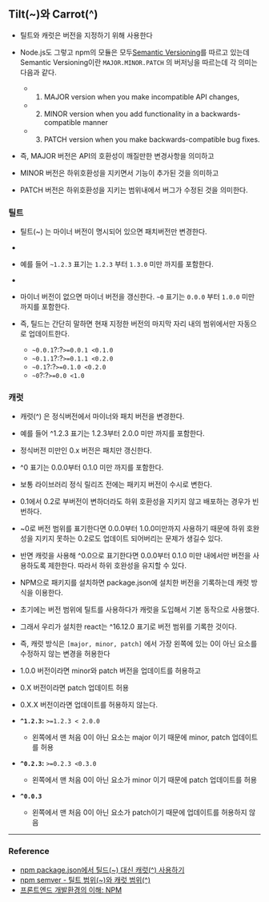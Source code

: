 ## Tilt(~)와 Carrot(^)

- 틸트와 캐럿은 버전을 지정하기 위해 사용한다

- Node.js도 그렇고 npm의 모듈은 모두[Semantic Versioning](http://semver.org/)를 따르고 있는데 Semantic Versioning이란 `MAJOR.MINOR.PATCH` 의 버저닝을 따르는데 각 의미는 다음과 같다. 

  - 1. MAJOR version when you make incompatible API changes, 
  
  - 2. MINOR version when you add functionality in a backwards-compatible manner
  
  - 3. PATCH version when you make backwards-compatible bug fixes.
  
- 즉, MAJOR 버전은 API의 호환성이 깨질만한 변경사항을 의미하고

- MINOR 버전은 하위호환성을 지키면서 기능이 추가된 것을 의미하고

- PATCH 버전은 하위호환성을 지키는 범위내에서 버그가 수정된 것을 의미한다.

### 틸트
- 틸트(~) 는 마이너 버전이 명시되어 있으면 패치버전만 변경한다. 
- 
- 예를 들어 `~1.2.3` 표기는 `1.2.3` 부터 `1.3.0` 미만 까지를 포함한다. 
- 
- 마이너 버전이 없으면 마이너 버전을 갱신한다. `~0` 표기는 `0.0.0` 부터 `1.0.0` 미만 까지를 포함한다.

- 즉, 틸드는 간단히 말하면 현재 지정한 버전의 마지막 자리 내의 범위에서만 자동으로 업데이트한다.

  - `~0.0.1`?:?`>=0.0.1 <0.1.0`
  - `~0.1.1`?:?`>=0.1.1 <0.2.0`
  - `~0.1`?:?`>=0.1.0 <0.2.0`
  - `~0`?:?`>=0.0 <1.0`

### 캐럿
  
- 캐럿(^) 은 정식버전에서 마이너와 패치 버전을 변경한다.
 
- 예를 들어 ^1.2.3 표기는 1.2.3부터 2.0.0 미만 까지를 포함한다. 

- 정식버전 미만인 0.x 버전은 패치만 갱신한다. 

- ^0 표기는 0.0.0부터 0.1.0 미만 까지를 포함한다.

- 보통 라이브러리 정식 릴리즈 전에는 패키지 버전이 수시로 변한다. 

- 0.1에서 0.2로 부버전이 변하더라도 하위 호환성을 지키지 않고 배포하는 경우가 빈번하다. 

- ~0로 버전 범위를 표기한다면 0.0.0부터 1.0.0미만까지 사용하기 때문에 하위 호완성을 지키지 못하는 0.2로도 업데이트 되어버리는 문제가 생길수 있다.

- 반면 캐럿을 사용해 ^0.0으로 표기한다면 0.0.0부터 0.1.0 미만 내에서만 버전을 사용하도록 제한한다. 따라서 하위 호완성을 유지할 수 있다. 

- NPM으로 패키지를 설치하면 package.json에 설치한 버전을 기록하는데 캐럿 방식을 이용한다. 

- 초기에는 버전 범위에 틸트를 사용하다가 캐럿을 도입해서 기본 동작으로 사용했다. 

- 그래서 우리가 설치한 react는 ^16.12.0 표기로 버전 범위를 기록한 것이다.

- 즉, 캐럿 방식은 `[major, minor, patch]` 에서 가장 왼쪽에 있는 0이 아닌 요소를 수정하지 않는 변경을 허용한다

- 1.0.0 버전이라면 minor와 patch 버전을 업데이트를 허용하고

- 0.X 버전이라면 patch 업데이트 허용

- 0.X.X 버전이라면 업데이트를 허용하지 않는다.

- **`^1.2.3`:** `>=1.2.3 < 2.0.0`

  - 왼쪽에서 맨 처음 0이 아닌 요소는 major 이기 때문에 minor, patch 업데이트를 허용

- **`^0.2.3`:** `>=0.2.3 <0.3.0`

  - 왼쪽에서 맨 처음 0이 아닌 요소가 minor 이기 때문에 patch 업데이트를 허용

- **`^0.0.3`**

  - 왼쪽에서 맨 처음 0이 아닌 요소가 patch이기 때문에 업데이트를 허용하지 않음

---

### Reference

- [npm package.json에서 틸드(~) 대신 캐럿(^) 사용하기](https://blog.outsider.ne.kr/1041)
- [npm semver - 틸트 범위(~)와 캐럿 범위(^)](https://velog.io/@slaslaya/npm-semver-%ED%8B%B8%ED%8A%B8-%EB%B2%94%EC%9C%84%EC%99%80-%EC%BA%90%EB%9F%BF-%EB%B2%94%EC%9C%84)
- [프론트엔드 개발환경의 이해: NPM](https://jeonghwan-kim.github.io/series/2019/12/09/frontend-dev-env-npm.html)
